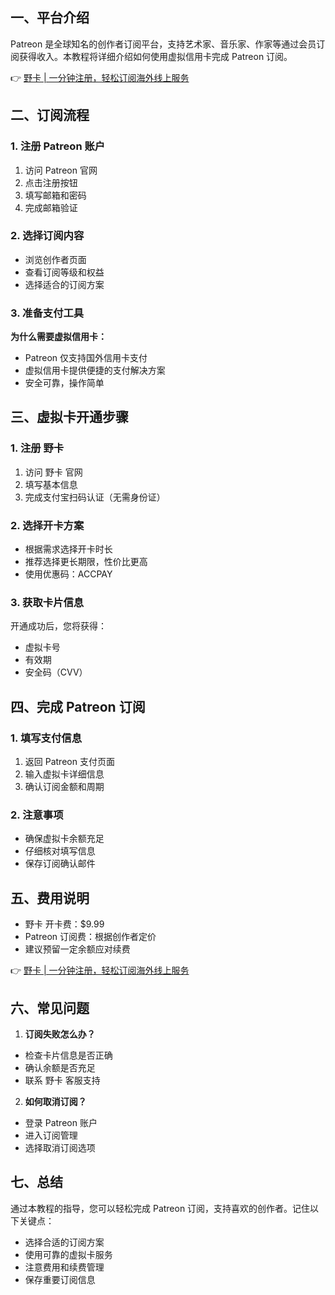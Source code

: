 ## 一、平台介绍

Patreon 是全球知名的创作者订阅平台，支持艺术家、音乐家、作家等通过会员订阅获得收入。本教程将详细介绍如何使用虚拟信用卡完成 Patreon 订阅。

👉 [野卡 | 一分钟注册，轻松订阅海外线上服务](https://bit.ly/bewildcard)

## 二、订阅流程

### 1. 注册 Patreon 账户

1. 访问 Patreon 官网
2. 点击注册按钮
3. 填写邮箱和密码
4. 完成邮箱验证

### 2. 选择订阅内容

- 浏览创作者页面
- 查看订阅等级和权益
- 选择适合的订阅方案

### 3. 准备支付工具

**为什么需要虚拟信用卡：**
- Patreon 仅支持国外信用卡支付
- 虚拟信用卡提供便捷的支付解决方案
- 安全可靠，操作简单

## 三、虚拟卡开通步骤

### 1. 注册 野卡

1. 访问 野卡 官网
2. 填写基本信息
3. 完成支付宝扫码认证（无需身份证）

### 2. 选择开卡方案

- 根据需求选择开卡时长
- 推荐选择更长期限，性价比更高
- 使用优惠码：ACCPAY

### 3. 获取卡片信息

开通成功后，您将获得：
- 虚拟卡号
- 有效期
- 安全码（CVV）

## 四、完成 Patreon 订阅

### 1. 填写支付信息

1. 返回 Patreon 支付页面
2. 输入虚拟卡详细信息
3. 确认订阅金额和周期

### 2. 注意事项

- 确保虚拟卡余额充足
- 仔细核对填写信息
- 保存订阅确认邮件

## 五、费用说明

- 野卡 开卡费：$9.99
- Patreon 订阅费：根据创作者定价
- 建议预留一定余额应对续费

👉 [野卡 | 一分钟注册，轻松订阅海外线上服务](https://bit.ly/bewildcard)

## 六、常见问题

1. **订阅失败怎么办？**
- 检查卡片信息是否正确
- 确认余额是否充足
- 联系 野卡 客服支持

2. **如何取消订阅？**
- 登录 Patreon 账户
- 进入订阅管理
- 选择取消订阅选项

## 七、总结

通过本教程的指导，您可以轻松完成 Patreon 订阅，支持喜欢的创作者。记住以下关键点：

- 选择合适的订阅方案
- 使用可靠的虚拟卡服务
- 注意费用和续费管理
- 保存重要订阅信息